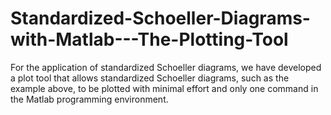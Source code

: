 # Standardized-Schoeller-Diagrams-with-Matlab---The-Plotting-Tool
For the application of standardized Schoeller diagrams, we have developed a plot tool that allows standardized Schoeller diagrams, such as the example above, to be plotted with minimal effort and only one command in the Matlab programming environment.
